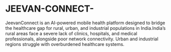 # JEEVAN-CONNECT-
JeevanConnect is an AI-powered mobile health platform designed to bridge the healthcare gap for rural, urban, and industrial populations in India.India’s rural areas face a severe lack of clinics, hospitals, and medical professionals, alongside poor network connectivity. Urban and industrial regions struggle with overburdened healthcare systems. 
